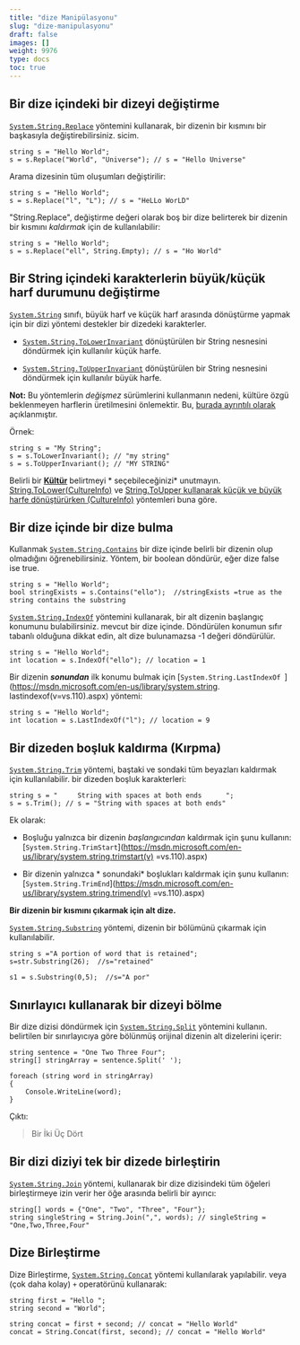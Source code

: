 ```yaml
---
title: "dize Manipülasyonu"
slug: "dize-manipulasyonu"
draft: false
images: []
weight: 9976
type: docs
toc: true
---
```


## Bir dize içindeki bir dizeyi değiştirme
[`System.String.Replace`](https://msdn.microsoft.com/en-us/library/fk49wtc1(v=vs.110).aspx) yöntemini kullanarak, bir dizenin bir kısmını bir başkasıyla değiştirebilirsiniz. sicim.

    string s = "Hello World";
    s = s.Replace("World", "Universe"); // s = "Hello Universe"

Arama dizesinin tüm oluşumları değiştirilir:

    string s = "Hello World";
    s = s.Replace("l", "L"); // s = "HeLLo WorLD"

"String.Replace", değiştirme değeri olarak boş bir dize belirterek bir dizenin bir kısmını *kaldırmak* için de kullanılabilir:

    string s = "Hello World";
    s = s.Replace("ell", String.Empty); // s = "Ho World"

## Bir String içindeki karakterlerin büyük/küçük harf durumunu değiştirme
[`System.String`](https://msdn.microsoft.com/en-us/library/system.string(v=vs.110).aspx) sınıfı, büyük harf ve küçük harf arasında dönüştürme yapmak için bir dizi yöntemi destekler bir dizedeki karakterler.

- [`System.String.ToLowerInvariant`](https://msdn.microsoft.com/en-us/library/system.string.tolowerinvariant(v=vs.110).aspx) dönüştürülen bir String nesnesini döndürmek için kullanılır küçük harfe.


- [`System.String.ToUpperInvariant`](https://msdn.microsoft.com/en-us/library/system.string.toupperinvariant(v=vs.110).aspx) dönüştürülen bir String nesnesini döndürmek için kullanılır büyük harfe.

**Not:** Bu yöntemlerin *değişmez* sürümlerini kullanmanın nedeni, kültüre özgü beklenmeyen harflerin üretilmesini önlemektir. Bu, [burada ayrıntılı olarak](http://stackoverflow.com/a/19778131/1379664) açıklanmıştır.

Örnek:

    string s = "My String";
    s = s.ToLowerInvariant(); // "my string"
    s = s.ToUpperInvariant(); // "MY STRING"


Belirli bir **[Kültür](https://msdn.microsoft.com/en-us/library/system.globalization.cultureinfo(v=vs.110).aspx)** belirtmeyi * seçebileceğinizi* unutmayın. [String.ToLower(CultureInfo)](https://msdn.microsoft.com/en-us/library/s8z5yt00(v=vs.110).aspx) ve [String.ToUpper kullanarak küçük ve büyük harfe dönüştürürken (CultureInfo)](https://msdn.microsoft.com/en-us/library/24kc78ka(v=vs.110).aspx) yöntemleri buna göre.



## Bir dize içinde bir dize bulma
Kullanmak
[`System.String.Contains`][1] bir dize içinde belirli bir dizenin olup olmadığını öğrenebilirsiniz. Yöntem, bir boolean döndürür, eğer dize false ise true.

    string s = "Hello World";
    bool stringExists = s.Contains("ello");  //stringExists =true as the string contains the substring 

[`System.String.IndexOf`](https://msdn.microsoft.com/en-us/library/k8b1470s(v=vs.110).aspx) yöntemini kullanarak, bir alt dizenin başlangıç ​​konumunu bulabilirsiniz. mevcut bir dize içinde.
Döndürülen konumun sıfır tabanlı olduğuna dikkat edin, alt dize bulunamazsa -1 değeri döndürülür.

    string s = "Hello World";
    int location = s.IndexOf("ello"); // location = 1

Bir dizenin ***sonundan*** ilk konumu bulmak için [`System.String.LastIndexOf `](https://msdn.microsoft.com/en-us/library/system.string. lastindexof(v=vs.110).aspx) yöntemi:

    string s = "Hello World";
    int location = s.LastIndexOf("l"); // location = 9


[1]: https://msdn.microsoft.com/en-us/library/dy85x1sa(v=vs.110).aspx

## Bir dizeden boşluk kaldırma (Kırpma)
[`System.String.Trim`](https://msdn.microsoft.com/en-us/library/t97s7bs3(v=vs.110).aspx) yöntemi, baştaki ve sondaki tüm beyazları kaldırmak için kullanılabilir. bir dizeden boşluk karakterleri:

    string s = "     String with spaces at both ends      ";
    s = s.Trim(); // s = "String with spaces at both ends"

Ek olarak:
- Boşluğu yalnızca bir dizenin *başlangıcından* kaldırmak için şunu kullanın: [`System.String.TrimStart`](https://msdn.microsoft.com/en-us/library/system.string.trimstart(v) =vs.110).aspx)

- Bir dizenin yalnızca * sonundaki* boşlukları kaldırmak için şunu kullanın: [`System.String.TrimEnd`](https://msdn.microsoft.com/en-us/library/system.string.trimend(v) =vs.110).aspx)

**Bir dizenin bir kısmını çıkarmak için alt dize.**

[`System.String.Substring`][1] yöntemi, dizenin bir bölümünü çıkarmak için kullanılabilir.

    string s ="A portion of word that is retained";
    s=str.Substring(26);  //s="retained"

    s1 = s.Substring(0,5);  //s="A por"
    

[1]: https://msdn.microsoft.com/en-us/library/hxthx5h6(v=vs.110).aspx

## Sınırlayıcı kullanarak bir dizeyi bölme
Bir dize dizisi döndürmek için [`System.String.Split`](https://msdn.microsoft.com/en-us/library/system.string.split(v=vs.110).aspx) yöntemini kullanın. belirtilen bir sınırlayıcıya göre bölünmüş orijinal dizenin alt dizelerini içerir:

    string sentence = "One Two Three Four";
    string[] stringArray = sentence.Split(' ');

    foreach (string word in stringArray)
    {
        Console.WriteLine(word);    
    }

Çıktı:

> Bir
> İki
> Üç
> Dört

## Bir dizi diziyi tek bir dizede birleştirin
[`System.String.Join`](https://msdn.microsoft.com/en-us/library/57a79xd0(v=vs.110).aspx) yöntemi, kullanarak bir dize dizisindeki tüm öğeleri birleştirmeye izin verir her öğe arasında belirli bir ayırıcı:

    string[] words = {"One", "Two", "Three", "Four"};
    string singleString = String.Join(",", words); // singleString = "One,Two,Three,Four"


## Dize Birleştirme
Dize Birleştirme, [`System.String.Concat`](https://msdn.microsoft.com/en-us/library/system.string.concat(v=vs.110).aspx) yöntemi kullanılarak yapılabilir. veya (çok daha kolay) `+` operatörünü kullanarak:

    string first = "Hello ";
    string second = "World";

    string concat = first + second; // concat = "Hello World"
    concat = String.Concat(first, second); // concat = "Hello World"

